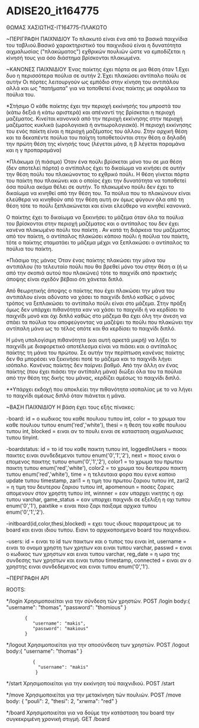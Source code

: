 # ADISE20_it164775

ΘΩΜΑΣ ΧΑΣΙΩΤΗΣ-IT164775-ΠΛΑΚΩΤΟ

~ΠΕΡΙΓΡΑΦΗ ΠΑΙΧΝΙΔΙΟΥ
Το πλακωτό είναι ένα από τα βασικά παιχνίδια του ταβλιού.Βασικό χαρακτηριστικό του παιχνιδιού είναι η δυνατότητα αιχμαλωσίας ("πλακώματος") εχθρικών πουλιών ώστε να εμποδίζεται η κίνησή τους για όσο διάστημα βρίσκονται πλακωμένα.

~ΚΑΝΟΝΕΣ ΠΑΙΧΝΙΔΙΟΥ
Ένας παίκτης έχει πόρτα σε μια θέση όταν
1.Εχει δυο η περισσότερα πούλια σε αυτήν
2.Έχει πλακώσει αντίπαλο πούλι σε αυτήν
Οι πόρτες λειτουργούν ως εμπόδιο στην κίνηση του αντιπάλου αλλά και ως "πατήματα" για να τοποθετεί ένας παίκτης με ασφάλεια τα πούλια του.

*Στήσιμο
Ο κάθε παίκτης έχει την περιοχή εκκίνησής του μπροστά του (κάτω δεξιά ή κάτω αριστερά) και απέναντί της βρίσκεται η περιοχή μαζέματος. Κινείται κανονικά από την περιοχή εκκίνησης στην περιοχή μαζέματος κυκλικά (ωρολογιακά ή αντιωρολογιακά). Η περιοχή εκκίνησης του ενός παίκτη είναι η περιοχή μαζέματος του άλλου.
Στην αρχική θέση και τα δεκαπέντε πούλια του παίχτη τοποθετούνται στην θέση α δηλαδή την πρώτη θέση της κίνησής τους (λέγεται μάνα, η β λέγεται παραμάνα και η γ προπαραμάνα)

*Πλάκωμα
(ή πιάσιμο)
Όταν ένα πούλι βρίσκεται μόνο του σε μια θέση (δεν αποτελεί πόρτα) ο αντίπαλος έχει το δικαίωμα να κινήσει σε αυτήν την θέση πούλι του πλακώνοντας το εχθρικό πούλι. Η θέση γίνεται πόρτα του παίκτη που πλακώνει και ο οποίος έχει την δυνατότητα να τοποθετεί όσα πούλια ακόμα θέλει σε αυτήν. Το πλακωμένο πούλι δεν έχει το δικαίωμα να κινηθεί από την θέση του. Τα πούλια που το πλακώνουν είναι ελεύθερα να κινηθούν από την θέση αυτή αν όμως φύγουν όλα από τη θέση τότε το πούλι ξεπλακώνεται και είναι ελεύθερο να κινηθεί κανονικά.

Ο παίκτης έχει το δικαίωμα να ξεκινήσει το μάζεμα όταν όλα τα πούλια του βρίσκονται στην περιοχή μαζέματος και ο αντίπαλος του δεν έχει κανένα πλακωμένο πούλι του παίκτη . Αν κατά τη διάρκεια του μαζέματος από τον παίκτη, ο αντίπαλος πλακώσει κάποιο πούλι ή πούλια του παίκτη, τότε ο παίκτης σταματάει το μάζεμα μέχρι να ξεπλακώσει ο αντίπαλος τα πούλια του παίκτη.

*Πιάσιμο της μάνας
Όταν ένας παίκτης πλακώσει την μάνα του αντιπάλου (το τελευταίο πούλι που θα βρεθεί μόνο του στην θέση α (ή ω από την σκοπιά αυτού που πλακώνει) τότε το παιχνίδι από πρακτικής άποψης είναι σχεδόν βέβαιο ότι χάνεται διπλό.

Από θεωρητικής άποψης ο παίκτης που έχει πλακώσει την μάνα του αντιπάλου είναι αδύνατο να χάσει το παιχνίδι διπλό καθώς ο μόνος τρόπος να ξεπλακώσει το αντίπαλο πούλι είναι στο μάζεμα. Στην πράξη όμως δεν υπάρχει πιθανότητα καν να χάσει το παιχνίδι ή να κερδίσει το παιχνίδι μονό και όχι διπλό καθώς στο μάζεμα θα έχει όλη την άνεση να σπάει τα πούλια του αποφεύγοντας να μαζέψει το πούλι που πλακώνει την αντίπαλη μάνα ως το τέλος οπότε και θα κερδίσει το παιχνίδι διπλό.

Η μόνη υπολογίσιμη πιθανότητα (και αυτή αρκετά μικρή) να λήξει το παιχνίδι με διαφορετικό αποτέλεσμα είναι να πιάσει και ο αντίπαλος παίκτης τη μάνα του πρώτου. Σε αυτήν την περίπτωση κανένας παίκτης δεν θα μπορέσει να ξεκινήσει ποτέ το μάζεμα και το παιχνίδι λήγει ισόπαλο. Κανένας παίκτης δεν παίρνει βαθμό. Από την άλλη αν ένας παίκτης (που έχει πιάσει την αντίπαλη μάνα) διώξει όλα του τα πούλια από την θέση της δικής του μάνας, κερδίζει αμέσως το παιχνίδι διπλό.

**Υπάρχει εκδοχή που αποκλείει την πιθανότητα ισοπαλίας με το να λήγει το παιχνίδι αμέσως διπλό όταν πιάνεται η μάνα.

~ΒΑΣΗ ΠΑΙΧΝΙΔΙΟΥ
Η βάση έχει τους εξής πίνακες: 

-board:
id = ο κωδικος του καθε πουλιου τυπου int,
color = το χρωμα του καθε πουλιου τυπου enum('red','white'),
thesi = η θεση του καθε πουλιου τυπου int,
blocked = ειναι αν το πουλι ειναι σε κατασταση αιχμαλωσιας τυπου tinyint.

-boardstatus:
id = το id του καθε παικτη τυπου int,
loggedInUsers = ποσοι παικτες ειναι συνδεδεμενοι τυπου enum('0','1','2'),
next = ποιος ειναι ο επομενος παικτης τυπου enum('0','1','2'),
color1 = το χρωμα του πρωτου παικτη τυπου enum('red','white'),
color2 = το χρωμα του δευτερου παικτη τυπου enum('red','white'),
time = η τελευταια φορα που εγινε καποιο update τυπου timestamp,
zari1 = η τιμη του πρωτου ζαριου τυπου int,
zari2 =  η τιμη του δευτερου ζαριου τυπου int,
apomenoun = ποσες ζαριες απομενουν στον χρηστη τυπου int,
winnner = εαν υπαρχει νικητης η οχι τυπου varchar,
game_status = εαν υπαρχει παιχνιδι σε εξελιξη η οχι τυπου enum('0','1'),
paixtike = ειναι ποιο ζαρι παιξαμε αρχικα τυπου enum('0','1','2').

-initboard(id,color,thesi,blocked) = εχει τους ιδιους παραμετρους με το board και ειναι ιδιου τυπου. Ειανι το αρχικοποιημενο board του παιχνιδιου.

-users: 
id = ειναι το id των παικτων και ο τυπος του ειναι int,
username = ειναι το ονομα χρηστη των χρητων και ειναι τυπου varchar,
passwd = ειναι ο κωδικος των χρηστων και ειναι τυπου varchar,
reg_date = η ωρα της συνδεσης των χρηστων και ειναι τυπου timestamp,
connected = ειναι αν ο χρηστης ειναι συνδεδεμενος και ειναι τυπου enum('0','1').

~ΠΕΡΙΓΡΑΦΗ API

  ROOTS:
  
  */login
  Χρησιμοποιείται για την σύνδεση τών χρηστών.
  POST /login
       body:{
              "username": "thomas",
               "password": "thomious"
            }

           {
              "username": "makis",
              "password": "makious"
           }
  
  */logout
  Χρησιμοποιείται για την αποσύνδεση των χρηστών.
  POST /logout
         body:{
               "username": "thomas"
               }
              
              {
                "username": "makis"
               }
  
  */start
  Χρησιμοποιείται για την εκκίνηση τού παιχνιδιού.
  POST /start
  
  */move
  Χρησιμοποιείται για την μετακίνηση τών πουλιών.
  POST /move
         body: {
                "pouli": 2,
                "thesi": 2,
                "xrwma": "red"
                }

  
  */board
  Χρησιμοποιείται για να δούμε την κατάσταση του board την συγκεκριμένη χρονική στιγμή.
  GET /board
  
  
  


